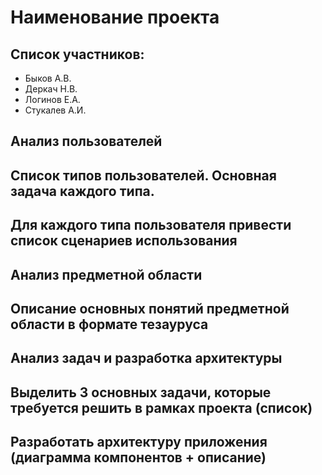 # Наименование проекта
## Список участников:
- Быков А.В.
- Деркач Н.В.
- Логинов Е.А.
- Стукалев А.И.
## Анализ пользователей
## Список типов пользователей. Основная задача каждого типа.
## Для каждого типа пользователя привести список сценариев использования
## Анализ предметной области
## Описание основных понятий предметной области в формате тезауруса
## Анализ задач и разработка архитектуры
## Выделить 3 основных задачи, которые требуется решить в рамках проекта (список)
## Разработать архитектуру приложения (диаграмма компонентов + описание)

